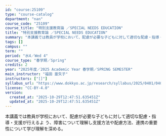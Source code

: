 ```yaml
---
id: "course:25109"
type: "course-catalog"
department: "nan"
course_code: "25109"
course_title: "特別支援教育論 ／SPECIAL NEEDS EDUCATION"
title: "特別支援教育論 ／SPECIAL NEEDS EDUCATION"
summary: "本講義では教員が学校において、配慮が必要な子どもに対して適切な配慮・指導・支援が行えるよ う、障害について理解し支援方法や配慮方法、連携の重要性について学び理解を深める。"
tags: []
campus: ""
term: ""
period: "水4／Wed 4"
course_type: "春学期／Spring"
credits: 2
year: "2025年度／2025 Academic Year 春学期／SPRING SEMESTER"
main_instructor: "福田 亜矢子"
instructors: ["[]"]
syllabus_url: "https://www.dokkyo.ac.jp/research/syllabus/2025/0401/0401_25109_ja_JP.html"
license: "CC-BY-4.0"
version:
  created_at: "2025-10-29T12:47:51.635451Z"
  updated_at: "2025-10-29T12:47:51.635451Z"
---
```

本講義では教員が学校において、配慮が必要な子どもに対して適切な配慮・指導・支援が行えるよ う、障害について理解し支援方法や配慮方法、連携の重要性について学び理解を深める。
